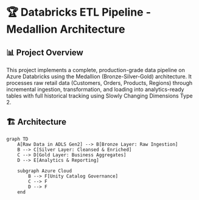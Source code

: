 # 🏆 Databricks ETL Pipeline - Medallion Architecture

## 📊 Project Overview
This project implements a complete, production-grade data pipeline on Azure Databricks using the Medallion (Bronze-Silver-Gold) architecture. It processes raw retail data (Customers, Orders, Products, Regions) through incremental ingestion, transformation, and loading into analytics-ready tables with full historical tracking using Slowly Changing Dimensions Type 2.

## 🏗️ Architecture
```mermaid
graph TD
    A[Raw Data in ADLS Gen2] --> B[Bronze Layer: Raw Ingestion]
    B --> C[Silver Layer: Cleansed & Enriched]
    C --> D[Gold Layer: Business Aggregates]
    D --> E[Analytics & Reporting]
    
    subgraph Azure Cloud
        B --> F[Unity Catalog Governance]
        C --> F
        D --> F
    end

